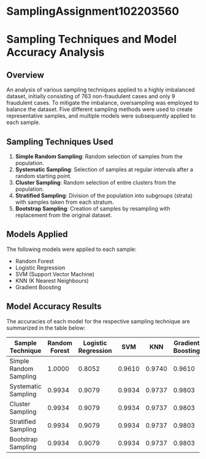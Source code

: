 # SamplingAssignment102203560
# Sampling Techniques and Model Accuracy Analysis

## Overview

An analysis of various sampling techniques applied to a highly imbalanced dataset, initially consisting of 763 non-fraudulent cases and only 9 fraudulent cases. To mitigate the imbalance, oversampling was employed to balance the dataset. Five different sampling methods were used to create representative samples, and multiple models were subsequently applied to each sample.

## Sampling Techniques Used

1. **Simple Random Sampling**: Random selection of samples from the population.
2. **Systematic Sampling**: Selection of samples at regular intervals after a random starting point.
3. **Cluster Sampling**: Random selection of entire clusters from the population.
4. **Stratified Sampling**: Division of the population into subgroups (strata) with samples taken from each stratum.
5. **Bootstrap Sampling**: Creation of samples by resampling with replacement from the original dataset.
   
## Models Applied

The following models were applied to each sample:

- Random Forest
- Logistic Regression
- SVM (Support Vector Machine)
- KNN (K Nearest Neighbours) 
- Gradient Boosting

## Model Accuracy Results

The accuracies of each model for the respective sampling technique are summarized in the table below:

| Sample Technique        | Random Forest | Logistic Regression | SVM    |  KNN   | Gradient Boosting |
|-------------------------|---------------|---------------------|--------|--------|-------------------|
| Simple Random Sampling  | 1.0000        | 0.8052              | 0.9610 | 0.9740 | 0.9610            |
| Systematic Sampling     | 0.9934        | 0.9079              | 0.9934 | 0.9737 | 0.9803            |
| Cluster Sampling        | 0.9934        | 0.9079              | 0.9934 | 0.9737 | 0.9803           |
| Stratified Sampling     | 0.9934        | 0.9079              | 0.9934 | 0.9737 | 0.9803            |
| Bootstrap Sampling      | 0.9934        | 0.9079              | 0.9934 | 0.9737 | 0.9803            |

